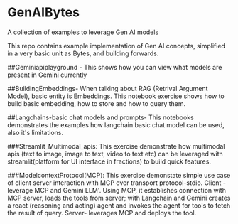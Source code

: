# GenAIBytes
A collection of examples to leverage Gen AI models

This repo contains example implementation of Gen AI concepts, simplified in a very basic unit as Bytes, and building forwards.

##Geminiapiplayground - This shows how you can view what models are present in Gemini currently

##BuildingEmbeddings- When talking about RAG (Retrival Argument Model), basic entity is Embeddings. This notebook exercise shows how to build basic embedding, how to store  and how to query them.

##Langchains-basic chat models and prompts- This notebooks demonstrates the examples how langchain basic chat model can be used, also it's limitations.

###Streamlit_Multimodal_apis: This exercise demonstrate how multimodal apis (text to image, image to text, video to text etc) can be leveraged with streamlit(platform for UI interface in fractions) to build quick features.

###ModelcontextProtocol(MCP): This exercise demonstate simple use case of client server interaction with MCP over transport protocol-stdio.
Client - leverage MCP and Gemini LLM'. Using MCP, it establishes connection with MCP server, loads the tools from server; with Langchain and Gemini creates a react (reasoning and acting) agent and invokes the agent for tools to fetch the result of query.
Server- leverages MCP and deploys the tool.
